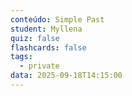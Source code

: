```yaml
---
conteúdo: Simple Past
student: Myllena
quiz: false
flashcards: false
tags:
  - private
data: 2025-09-18T14:15:00
---
```

